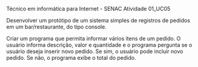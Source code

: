 Técnico em informática para Internet - SENAC
Atividade 01_UC05

Desenvolver um protótipo de um sistema simples de registros de pedidos em um bar/restaurante, do tipo console.

Criar um programa que permita informar vários itens de um pedido. O usuário informa descrição, valor e quantidade e o programa pergunta se o usuário deseja inserir novo pedido. Se sim, o usuário pode incluir novo pedido. Se não, o programa exibe o total do pedido.